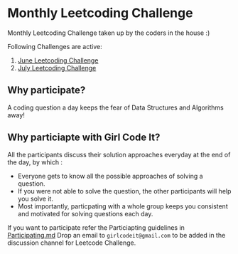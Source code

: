 # Monthly Leetcoding Challenge

Monthly Leetcoding Challenge taken up by the coders in the house :)

Following Challenges are active:

1. [June Leetcoding Challenge](https://leetcode.com/explore/challenge/card/june-leetcoding-challenge/)
2. [July Leetcoding Challenge](https://leetcode.com/explore/challenge/card/july-leetcoding-challenge/)

## Why participate?

A coding question a day keeps the fear of Data Structures and Algorithms away!

## Why particiapte with Girl Code It?

All the participants discuss their solution approaches everyday at the end of the day, by which :

- Everyone gets to know all the possible approaches of solving a question.
- If you were not able to solve the question, the other participants will help you solve it.
- Most importantly, particpating with a whole group keeps you consistent and motivated for solving questions each day.


If you want to participate refer the Particiapting guidelines in [Participating.md](https://github.com/Girl-Code-It/Leetcode-Challenge/blob/master/Partciapting.md)
Drop an email to `girlcodeit@gmail.com` to be added in the discussion channel for Leetcode Challenge. 
